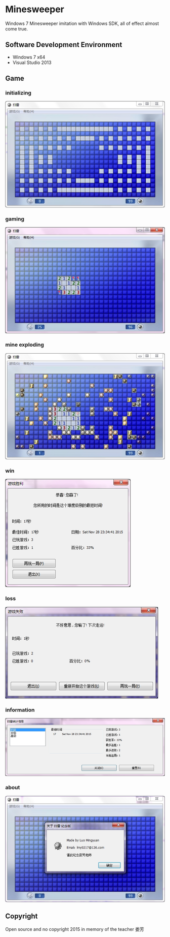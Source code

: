 # Minesweeper
Windows 7 Minesweeper imitation with Windows SDK, all of effect almost come true.

## Software Development Environment
* Windows 7 x64
* Visual Studio 2013

## Game 

### initializing
![](./jpg/initializing.jpg "initializing")

### gaming
![](./jpg/gaming.jpg "gaming")

### mine exploding
![](./jpg/exploding.jpg "mine exploding")

### win
![](./jpg/win.jpg "win")

### loss
![](./jpg/loss.jpg "loss")

### information
![](./jpg/information.jpg "information")

### about
![](./jpg/about.jpg "about")

## Copyright
Open source and no copyright 2015 in memory of the teacher 娄芳